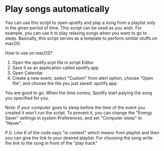 # Play songs automatically

You can use this script to open spotify and play a song from a playlist only in the given period of time.
This script can be used as you wish. For example, you can use it to play relaxing songs when you want to go to sleep.
Basically, this script serves as a template to perform similar stuffs on macOS.

How to use on macOS?

1. Open the spotify.scpt file in script Editor
2. Save it as an application called spotify.app
3. Open Calendar
4. Create a new event, select "Custom" from alert option, choose "Open file", and choose the file you just saved: spotify.app

You are good to go. When the time comes, Spotify start palying the song you specified for you.

Note: If your computer goes to sleep before the time of the event you created it won't run the script. To prevent it, you can change the "Energy Saver" settings in system Preferences, and set "Computer sleep" to "Never".

P.S. Line 6 of the code says "in context" which means from playlist and then you can give the link to your desired playlist. For choosing the song write the link to the song in front of the "play track"